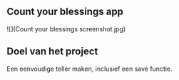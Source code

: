  ## Count your blessings app

![](Count your blessings screenshot.jpg)

##  Doel van het project
Een eenvoudige teller maken, inclusief een save functie.

